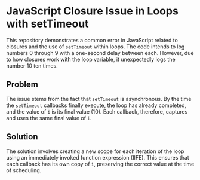 # JavaScript Closure Issue in Loops with setTimeout

This repository demonstrates a common error in JavaScript related to closures and the use of `setTimeout` within loops.  The code intends to log numbers 0 through 9 with a one-second delay between each. However, due to how closures work with the loop variable, it unexpectedly logs the number 10 ten times.

## Problem
The issue stems from the fact that `setTimeout` is asynchronous.  By the time the `setTimeout` callbacks finally execute, the loop has already completed, and the value of `i` is its final value (10). Each callback, therefore, captures and uses the same final value of `i`.

## Solution
The solution involves creating a new scope for each iteration of the loop using an immediately invoked function expression (IIFE).  This ensures that each callback has its own copy of `i`, preserving the correct value at the time of scheduling.
